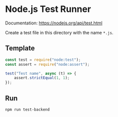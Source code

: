 # Node.js Test Runner

Documentation: https://nodejs.org/api/test.html

Create a test file in this directory with the name `*.js`.

## Template

```js
const test = require("node:test");
const assert = require("node:assert");

test("Test name", async (t) => {
    assert.strictEqual(1, 1);
});
```

## Run

```bash
npm run test-backend
```

